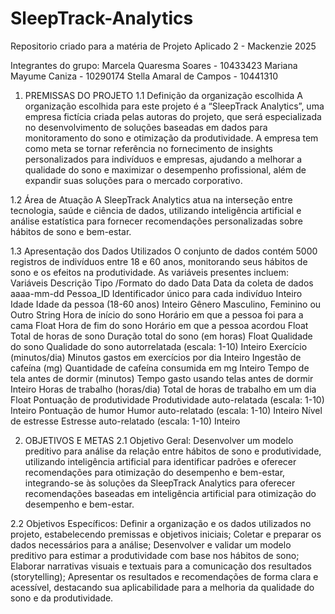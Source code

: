 # SleepTrack-Analytics
Repositorio criado para a matéria de Projeto Aplicado 2 - Mackenzie 2025

Integrantes do grupo:
Marcela Quaresma Soares - 10433423
Mariana Mayume Caniza - 10290174
Stella Amaral de Campos - 10441310 

1. PREMISSAS DO PROJETO
1.1 Definição da organização escolhida
A organização escolhida para este projeto é a “SleepTrack Analytics”, uma empresa fictícia criada pelas autoras do projeto, que será especializada no desenvolvimento de soluções baseadas em dados para monitoramento do sono e otimização da produtividade. 
A empresa tem como meta se tornar referência no fornecimento de insights personalizados para indivíduos e empresas, ajudando a melhorar a qualidade do sono e maximizar o desempenho profissional, além de expandir suas soluções para o mercado corporativo.

1.2 Área de Atuação
A SleepTrack Analytics atua na interseção entre tecnologia, saúde e ciência de dados, utilizando inteligência artificial e análise estatística para fornecer recomendações personalizadas sobre hábitos de sono e bem-estar.

1.3 Apresentação dos Dados Utilizados
O conjunto de dados contém 5000 registros de indivíduos entre 18 e 60 anos, monitorando seus hábitos de sono e os efeitos na produtividade. As variáveis presentes incluem:
Variáveis
Descrição
Tipo /Formato do dado
Data
Data da coleta de dados
aaaa-mm-dd
Pessoa_ID
Identificador único para cada indivíduo
Inteiro
Idade
Idade da pessoa (18-60 anos)
Inteiro
Gênero
Masculino, Feminino ou Outro
String
Hora de início do sono
Horário em que a pessoa foi para a cama
Float
Hora de fim do sono
Horário em que a pessoa acordou
Float
Total de horas de sono
Duração total do sono (em horas)
Float
Qualidade do sono
Qualidade do sono autorrelatada (escala: 1-10)
Inteiro
Exercício (minutos/dia)
Minutos gastos em exercícios por dia
Inteiro
Ingestão de cafeína (mg)
Quantidade de cafeína consumida em mg
Inteiro
Tempo de tela antes de dormir (minutos)
Tempo gasto usando telas antes de dormir
Inteiro
Horas de trabalho (horas/dia)
Total de horas de trabalho em um dia
Float
Pontuação de produtividade
Produtividade auto-relatada (escala: 1-10)
Inteiro 
Pontuação de humor
Humor auto-relatado (escala: 1-10)
Inteiro
Nível de estresse
Estresse auto-relatado (escala: 1-10)
Inteiro



2. OBJETIVOS E METAS
2.1 Objetivo Geral:
Desenvolver um modelo preditivo para análise da relação entre hábitos de sono e produtividade, utilizando inteligência artificial para identificar padrões e oferecer recomendações para otimização do desempenho e bem-estar, integrando-se às soluções da SleepTrack Analytics para oferecer recomendações baseadas em inteligência artificial para otimização do desempenho e bem-estar.

2.2 Objetivos Específicos:
Definir a organização e os dados utilizados no projeto, estabelecendo premissas e objetivos iniciais;
Coletar e preparar os dados necessários para a análise;
Desenvolver e validar um modelo preditivo para estimar a produtividade com base nos hábitos de sono;
Elaborar narrativas visuais e textuais para a comunicação dos resultados (storytelling);
Apresentar os resultados e recomendações de forma clara e acessível, destacando sua aplicabilidade para a melhoria da qualidade do sono e da produtividade.
